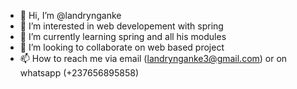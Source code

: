- 👋 Hi, I’m @landrynganke
- 👀 I’m interested in web developement with spring 
- 🌱 I’m currently learning spring and all his modules
- 💞️ I’m looking to collaborate on web based project
- 📫 How to reach me via email (landrynganke3@gmail.com) or on whatsapp (+237656895858)

<!---
landrynganke/landrynganke is a ✨ special ✨ repository because its `README.md` (this file) appears on your GitHub profile.
You can click the Preview link to take a look at your changes.
--->
